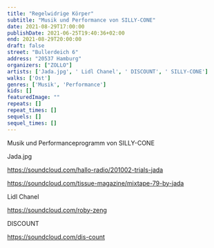 ```yaml
---
title: "Regelwidrige Körper"
subtitle: "Musik und Performance von SILLY-CONE"
date: 2021-08-29T17:00:00
publishDate: 2021-06-25T19:40:36+02:00
end: 2021-08-29T20:00:00
draft: false
street: "Bullerdeich 6"
address: "20537 Hamburg"
organizers: ["ZOLLO"]
artists: ['Jada.jpg', ' Lidl Chanel', ' DISCOUNT', ' SILLY-CONE']
walks: ['Ost']
genres: ['Musik', 'Performance']
kids: []
featuredImage: ""
repeats: []
repeat_times: []
sequels: []
sequel_times: []
---
```


Musik und Performanceprogramm von SILLY-CONE



Jada.jpg

https://soundcloud.com/hallo-radio/201002-trials-jada

https://soundcloud.com/tissue-magazine/mixtape-79-by-jada



Lidl Chanel

https://soundcloud.com/roby-zeng



DISCOUNT

https://soundcloud.com/dis-count

